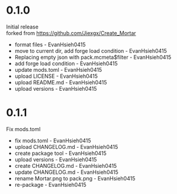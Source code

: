 # 0.1.0

Initial release  
forked from https://github.com/Jiexgx/Create_Mortar

- format files - EvanHsieh0415
- move to current dir, add forge load condition - EvanHsieh0415
- Replacing empty json with pack.mcmeta$filter - EvanHsieh0415
- add forge load condition - EvanHsieh0415
- update mods.toml - EvanHsieh0415
- upload LICENSE - EvanHsieh0415
- upload README.md - EvanHsieh0415
- upload versions - EvanHsieh0415

# 0.1.1

Fix mods.toml

- fix mods.toml - EvanHsieh0415
- upload CHANGELOG.md - EvanHsieh0415
- create package tool - EvanHsieh0415
- upload versions - EvanHsieh0415
- create CHANGELOG.md - EvanHsieh0415
- update CHANGELOG.md - EvanHsieh0415
- rename Mortar.png to pack.png - EvanHsieh0415
- re-package - EvanHsieh0415